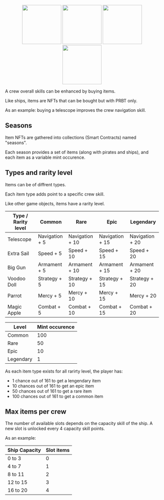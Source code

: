 <p align="center">
  <img width="128" height="128" src="./img/item1.png">
  <img width="128" height="128" src="./img/item2.png">
  <img width="128" height="128" src="./img/item3.png">
  <img width="128" height="128" src="./img/item4.png">
</p>



A crew overall skills can be enhanced by buying items.

Like ships, items are NFTs that can be bought but with PRBT only.

As an example: buying a telescope improves the crew navigation skill.

## Seasons

Item NFTs are gathered into collections (Smart Contracts) named "seasons".

Each season provides a set of items (along with pirates and ships), and each item as a variable mint occurence.

## Types and rarity level

Items can be of diffrent types.

Each item type adds point to a specific crew skill.

Like other game objects, items have a rarity level.

| Type / Rarity level | Common         | Rare            | Epic            | Legendary       |
|---------------------|----------------|-----------------|-----------------|-----------------|
| Telescope           | Navigation + 5 | Navigation + 10 | Navigation + 15 | Navigation + 20 |
| Extra Sail          | Speed + 5      | Speed + 10      | Speed + 15      | Speed + 20      |
| Big Gun             | Armament + 5   | Armament + 10   | Armament + 15   | Armament + 20   |
| Voodoo Doll         | Strategy + 5   | Strategy + 10   | Strategy + 15   | Strategy + 20   |
| Parrot              | Mercy + 5      | Mercy + 10      | Mercy + 15      | Mercy + 20      |
| Magic Apple         | Combat + 5     | Combat + 10     | Combat + 15     | Combat + 20     |


| Level     | Mint occurence |
|-----------|----------------|
| Common    | 100            |
| Rare      | 50             |
| Epic      | 10             |
| Legendary | 1              |

As each item type exists for all rarirty level, the player has:
- 1 chance out of 161 to get a lengendary item
- 10 chances out of 161 to get an epic item
- 50 chances out of 161 to get a rare item
- 100 chances out of 161 to get a common item

## Max items per crew

The number of available slots depends on the capacity skill of the ship. A new slot is unlocked every 4 capacity skill points.

As an example: 

| Ship Capacity | Slot items |
|---------------|------------|
| 0 to 3        | 0          |
| 4 to 7        | 1          |
| 8 to 11       | 2          |
| 12 to 15      | 3          |
| 16 to 20      | 4          |


